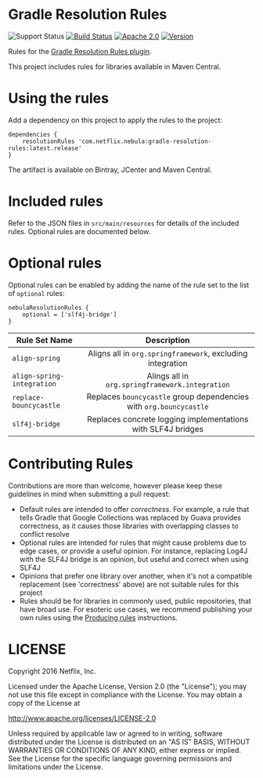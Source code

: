 Gradle Resolution Rules
=======

![Support Status](https://img.shields.io/badge/nebula-supported-brightgreen.svg)
[![Build Status](https://travis-ci.org/nebula-plugins/gradle-resolution-rules.svg?branch=master)](https://travis-ci.org/nebula-plugins/gradle-resolution-rules)
[![Apache 2.0](https://img.shields.io/github/license/nebula-plugins/gradle-metrics-plugin.svg)](http://www.apache.org/licenses/LICENSE-2.0)
[![Version](https://img.shields.io/bintray/v/nebula/gradle-plugins/gradle-resolution-rules.svg)](https://bintray.com/nebula/gradle-plugins/gradle-resolution-rules)

Rules for the [Gradle Resolution Rules plugin](https://github.com/nebula-plugins/gradle-resolution-rules-plugin).

This project includes rules for libraries available in Maven Central.

# Using the rules

Add a dependency on this project to apply the rules to the project:

    dependencies {
        resolutionRules 'com.netflix.nebula:gradle-resolution-rules:latest.release'
    }

The artifact is available on Bintray, JCenter and Maven Central.

# Included rules

Refer to the JSON files in `src/main/resources` for details of the included rules. Optional rules are documented below.

# Optional rules

Optional rules can be enabled by adding the name of the rule set to the list of `optional` rules:

    nebulaResolutionRules {
        optional = ['slf4j-bridge']
    }

| Rule Set Name | Description   |
| ------------- |:-------------:|
| `align-spring` | Aligns all in `org.springframework`, excluding integration |
| `align-spring-integration` | Alings all in `org.springframework.integration` |
| `replace-bouncycastle` | Replaces `bouncycastle` group dependencies with `org.bouncycastle` |
| `slf4j-bridge` | Replaces concrete logging implementations with SLF4J bridges |

# Contributing Rules

Contributions are more than welcome, however please keep these guidelines in mind when submitting a pull request:

- Default rules are intended to offer _correctness_. For example, a rule that tells Gradle that Google Collections was replaced by Guava provides correctness, as it causes those libraries with overlapping classes to conflict resolve
- Optional rules are intended for rules that might cause problems due to edge cases, or provide a useful opinion. For instance, replacing Log4J with the SLF4J bridge is an opinion, but useful and correct when using SLF4J
- Opinions that prefer one library over another, when it's not a compatible replacement (see 'correctness' above) are not suitable rules for this project
- Rules should be for libraries in commonly used, public repositories, that have broad use. For esoteric use cases, we recommend publishing your own rules using the [Producing rules](https://github.com/nebula-plugins/gradle-resolution-rules-plugin#producing-rules) instructions.

LICENSE
=======

Copyright 2016 Netflix, Inc.

Licensed under the Apache License, Version 2.0 (the "License");
you may not use this file except in compliance with the License.
You may obtain a copy of the License at

<http://www.apache.org/licenses/LICENSE-2.0>

Unless required by applicable law or agreed to in writing, software
distributed under the License is distributed on an "AS IS" BASIS,
WITHOUT WARRANTIES OR CONDITIONS OF ANY KIND, either express or implied.
See the License for the specific language governing permissions and
limitations under the License.
